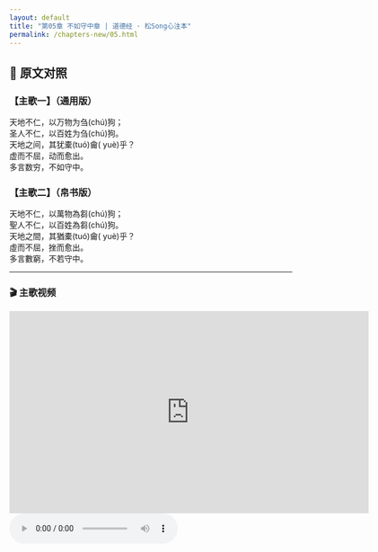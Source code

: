 ```yaml
---
layout: default
title: "第05章 不如守中章 | 道德经 · 松Song心注本"
permalink: /chapters-new/05.html
---
```


## 📜 原文对照

### 【主歌一】（通用版）  
天地不仁，以万物为刍(chú)狗；<br>
圣人不仁，以百姓为刍(chú)狗。<br>
天地之间，其犹橐(tuó)龠( yuè)乎？<br>
虚而不屈，动而愈出。<br>
多言数穷，不如守中。<br>

### 【主歌二】（帛书版）  
天地不仁，以萬物為芻(chú)狗；<br>
聖人不仁，以百姓為芻(chú)狗。<br>
天地之間，其猶橐(tuó)龠( yuè)乎？<br>
虛而不屈，挫而愈出。<br>
多言數窮，不若守中。<br>

---
### 🎬 主歌视频  
<iframe
  src="https://streamable.com/tjb0yq"
  width="640"
  height="360"
  frameborder="0"
  allowfullscreen>
</iframe><audio controls>
---

###  【引】  
“天地不仁”，并非无情无义，而是超越人我厚薄的分别心。
“以万物为刍狗”，是一种无执无偏、顺任自然的态度，体现了天地运行的无私与等视。 
接着，老子举出一个极妙的比喻：“天地之间，其犹橐龠乎？”
橐龠是古代的风箱，空而能出气，越动越有力——正象天地之间的气机流动、阴阳鼓荡、万象生化，皆源于这“中空而不屈”的无形之体。
这不仅是对天地之道运行机制的赞美，也是向修道者传递一则隐密的功法指引：惟其虚，方可鼓动；惟居中，方可不穷。
“橐龠之道”即“守中之道”，无需多言，只需内守中虚，便可得天地自然之用。

---

###  【悟】  
天地之道，本居中虚，鼓荡阴阳，生生不息。
“橐龠”既是天地之象，也是修炼之喻：虚者，神之居；中者，气之根；动者，阴阳之交感也。
古人言：“守中者得道” 。这里的“中”，不仅指无偏、无分别、无二元对立的胸怀，更是指炼气之枢、养道之位。
只有内守虚中，气不外泄，神不妄驰，才能动而愈出、炼而不竭。
“多言数穷，不如守中”这一句，是老子点破天机之笔：“橐龠在身中，鼓之则生道”。
修炼者若能以无执守心，以中虚养气，则天地之冲和之力，即可在身心之内流转鼓荡——
    这，就是内应于天、身合于道的修真之机。

---

###  【诗】  
《守中之道》 · 青隐子  
天地不仁等万生，刍狗无情却有情。<br>
虚鼓动中藏造化，无私乃是至公名。<br>
风箱挫气还生气，守静方知语最轻。<br>
多言终穷非远道，不如归本守中行。<br>

---

###  【字词解义】 

◎  不仁：非有情偏爱之“仁”；意为超越亲疏好恶，非薄情，而是“无所偏倚，顺其自然”之大公无私。<br> 

◎  芻chú狗：古代草编之狗，祭祀用；祭前供奉，祭后弃之，喻道体不偏，天地生万物而不为其所动。<br>

◎  橐龠tuó yuè：古代风箱：橐为皮囊，龠为鼓气管道，象征道体中虚、鼓动不息；亦喻人身中丹田、中气发动机制。<br>

◎  虛而不屈：中空而不塌陷；虚实并存，恒久不竭。道之体“虚”，却因“中”而不倾；修炼者内守虚中，气不耗，神不散。<br>

◎  动而愈出：一经鼓动，源源不绝。修道如运风箱，气感随动即生，神炁生发不穷。<br>

◎  数穷：推理穷尽、言说终竭。<br>

◎  守中：安住中位、不偏不倚。道之核心处所，亦是人身修道的气机中枢，“中”者，道之本根也。<br>

---

> ⛰️ 本章标题为松Song所拟，原文无章名，仅作导航参考。

<p style="text-align:center; margin-top:2em;">
  🔙 <a href="{{ '/' | relative_url }}#catalog">返回目录</a>
</p>

